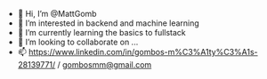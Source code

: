- 👋 Hi, I’m @MattGomb
- 👀 I’m interested in backend and machine learning
- 🌱 I’m currently learning the basics to fullstack
- 💞️ I’m looking to collaborate on ...
- 📫 https://www.linkedin.com/in/gombos-m%C3%A1ty%C3%A1s-28139771/ / gombosmm@gmail.com

<!---
MattGomb/MattGomb is a ✨ special ✨ repository because its `README.md` (this file) appears on your GitHub profile.
You can click the Preview link to take a look at your changes.
--->
